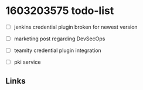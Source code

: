 # 1603203575 todo-list

- [ ] jenkins credential plugin broken for newest version
- [ ] marketing post regarding DevSecOps
- [ ] teamity credential plugin integration
- [ ] pki service


## Links
